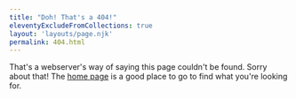 ```yaml
---
title: "Doh! That's a 404!"
eleventyExcludeFromCollections: true
layout: 'layouts/page.njk'
permalink: 404.html
---
```

That's a webserver's way of saying this page couldn't be found. Sorry about that! The [home page](/) is a good place to go to find what you're looking for.
